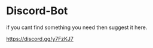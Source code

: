 # Discord-Bot

if you cant find something you need then suggest it here.

https://discord.gg/y7FzKJ7
